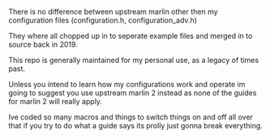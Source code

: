 There is no difference between upstream marlin other then my configuration files (configuration.h, configuration_adv.h) 

They where all chopped up in to seperate example files and merged in to source back in 2019.

This repo is generally maintained for my personal use, as a legacy of times past. 

Unless you intend to learn how my configurations work and operate im going to suggest you use upstream marlin 2 instead as none of the guides for marlin 2 will really apply.

Ive coded so many macros and things to switch things on and off all over that if you try to do what a guide says its prolly just gonna break everything.

